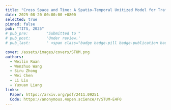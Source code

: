 ```yaml
---
title: "Cross Space and Time: A Spatio-Temporal Unitized Model for Traffic Flow Forecasting"
date: 2025-08-20 00:00:00 +0800
selected: true
pinned: false
pub: "TITS, 2025"
# pub_pre:        "Submitted to "
# pub_post:       'Under review.'
# pub_last:       ' <span class="badge badge-pill badge-publication badge-success">Spotlight</span>'

cover: /assets/images/covers/STUM.png
authors:
  - Weilin Ruan
  - Wenzhuo Wang
  - Siru Zhong
  - Wei Chen
  - Li Liu
  - Yuxuan Liang
links:
  Paper: https://arxiv.org/pdf/2411.09251
  Code: https://anonymous.4open.science/r/STUM-E4F0
---
```

